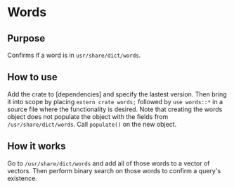 # Words 

## Purpose
Confirms if a word is in `usr/share/dict/words`.

## How to use
Add the crate to [dependencies] and specify the lastest version.  Then bring it into scope by placing `extern crate words;` followed by `use words::*` in a source file where the functionality is desired.
Note that creating the words object does not populate the object with the fields from `/usr/share/dict/words`.  Call `populate()` on the new object.

## How it works
Go to `/usr/share/dict/words` and add all of those words to a vector of vectors.  Then perform binary search on those words to confirm a query's existence.
